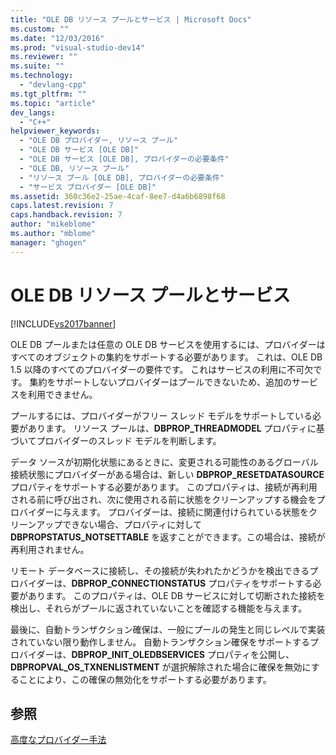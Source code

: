 ```yaml
---
title: "OLE DB リソース プールとサービス | Microsoft Docs"
ms.custom: ""
ms.date: "12/03/2016"
ms.prod: "visual-studio-dev14"
ms.reviewer: ""
ms.suite: ""
ms.technology: 
  - "devlang-cpp"
ms.tgt_pltfrm: ""
ms.topic: "article"
dev_langs: 
  - "C++"
helpviewer_keywords: 
  - "OLE DB プロバイダー, リソース プール"
  - "OLE DB サービス [OLE DB]"
  - "OLE DB サービス [OLE DB], プロバイダーの必要条件"
  - "OLE DB, リソース プール"
  - "リソース プール [OLE DB], プロバイダーの必要条件"
  - "サービス プロバイダー [OLE DB]"
ms.assetid: 360c36e2-25ae-4caf-8ee7-d4a6b6898f68
caps.latest.revision: 7
caps.handback.revision: 7
author: "mikeblome"
ms.author: "mblome"
manager: "ghogen"
---
```

# OLE DB リソース プールとサービス
[!INCLUDE[vs2017banner](../../assembler/inline/includes/vs2017banner.md)]

OLE DB プールまたは任意の OLE DB サービスを使用するには、プロバイダーはすべてのオブジェクトの集約をサポートする必要があります。  これは、OLE DB 1.5 以降のすべてのプロバイダーの要件です。  これはサービスの利用に不可欠です。  集約をサポートしないプロバイダーはプールできないため、追加のサービスを利用できません。  
  
 プールするには、プロバイダーがフリー スレッド モデルをサポートしている必要があります。  リソース プールは、**DBPROP\_THREADMODEL** プロパティに基づいてプロバイダーのスレッド モデルを判断します。  
  
 データ ソースが初期化状態にあるときに、変更される可能性のあるグローバル接続状態にプロバイダーがある場合は、新しい **DBPROP\_RESETDATASOURCE** プロパティをサポートする必要があります。  このプロパティは、接続が再利用される前に呼び出され、次に使用される前に状態をクリーンアップする機会をプロバイダーに与えます。  プロバイダーは、接続に関連付けられている状態をクリーンアップできない場合、プロパティに対して **DBPROPSTATUS\_NOTSETTABLE** を返すことができます。この場合は、接続が再利用されません。  
  
 リモート データベースに接続し、その接続が失われたかどうかを検出できるプロバイダーは、**DBPROP\_CONNECTIONSTATUS** プロパティをサポートする必要があります。  このプロパティは、OLE DB サービスに対して切断された接続を検出し、それらがプールに返されていないことを確認する機能を与えます。  
  
 最後に、自動トランザクション確保は、一般にプールの発生と同じレベルで実装されていない限り動作しません。  自動トランザクション確保をサポートするプロバイダーは、**DBPROP\_INIT\_OLEDBSERVICES** プロパティを公開し、**DBPROPVAL\_OS\_TXNENLISTMENT** が選択解除された場合に確保を無効にすることにより、この確保の無効化をサポートする必要があります。  
  
## 参照  
 [高度なプロバイダー手法](../Topic/Advanced%20Provider%20Techniques.md)